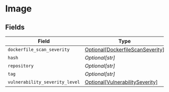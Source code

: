 # Image


## Fields

| Field                                                                             | Type                                                                              | Required                                                                          | Description                                                                       |
| --------------------------------------------------------------------------------- | --------------------------------------------------------------------------------- | --------------------------------------------------------------------------------- | --------------------------------------------------------------------------------- |
| `dockerfile_scan_severity`                                                        | [Optional[DockerfileScanSeverity]](../../models/shared/dockerfilescanseverity.md) | :heavy_minus_sign:                                                                | N/A                                                                               |
| `hash`                                                                            | *Optional[str]*                                                                   | :heavy_minus_sign:                                                                | N/A                                                                               |
| `repository`                                                                      | *Optional[str]*                                                                   | :heavy_minus_sign:                                                                | N/A                                                                               |
| `tag`                                                                             | *Optional[str]*                                                                   | :heavy_minus_sign:                                                                | N/A                                                                               |
| `vulnerability_severity_level`                                                    | [Optional[VulnerabilitySeverity]](../../models/shared/vulnerabilityseverity.md)   | :heavy_minus_sign:                                                                | N/A                                                                               |